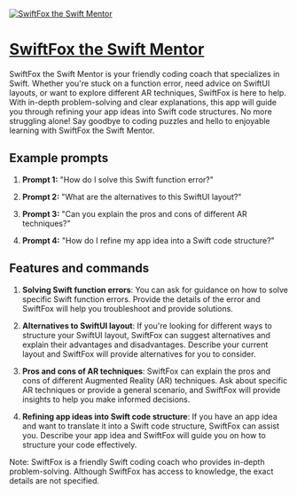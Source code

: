 [![SwiftFox the Swift Mentor](https://files.oaiusercontent.com/file-4KawPFrVORLFBUg5W0s8yLya?se=2123-10-17T23%3A28%3A34Z&sp=r&sv=2021-08-06&sr=b&rscc=max-age%3D31536000%2C%20immutable&rscd=attachment%3B%20filename%3D41c8e276-0cdb-4f58-a40e-fec03803da9e.png&sig=HS1CKfLsj%2B7dZ71i/2ZdzyBFojeszQbcM8sPR7dg7nw%3D)](https://chat.openai.com/g/g-sQ0ttZhJ8-swiftfox-the-swift-mentor)

# [SwiftFox the Swift Mentor](https://chat.openai.com/g/g-sQ0ttZhJ8-swiftfox-the-swift-mentor)

SwiftFox the Swift Mentor is your friendly coding coach that specializes in Swift. Whether you're stuck on a function error, need advice on SwiftUI layouts, or want to explore different AR techniques, SwiftFox is here to help. With in-depth problem-solving and clear explanations, this app will guide you through refining your app ideas into Swift code structures. No more struggling alone! Say goodbye to coding puzzles and hello to enjoyable learning with SwiftFox the Swift Mentor.

## Example prompts

1. **Prompt 1:** "How do I solve this Swift function error?"

2. **Prompt 2:** "What are the alternatives to this SwiftUI layout?"

3. **Prompt 3:** "Can you explain the pros and cons of different AR techniques?"

4. **Prompt 4:** "How do I refine my app idea into a Swift code structure?"

## Features and commands

1. **Solving Swift function errors**: You can ask for guidance on how to solve specific Swift function errors. Provide the details of the error and SwiftFox will help you troubleshoot and provide solutions.

2. **Alternatives to SwiftUI layout**: If you're looking for different ways to structure your SwiftUI layout, SwiftFox can suggest alternatives and explain their advantages and disadvantages. Describe your current layout and SwiftFox will provide alternatives for you to consider.

3. **Pros and cons of AR techniques**: SwiftFox can explain the pros and cons of different Augmented Reality (AR) techniques. Ask about specific AR techniques or provide a general scenario, and SwiftFox will provide insights to help you make informed decisions.

4. **Refining app ideas into Swift code structure**: If you have an app idea and want to translate it into a Swift code structure, SwiftFox can assist you. Describe your app idea and SwiftFox will guide you on how to structure your code effectively.

Note: SwiftFox is a friendly Swift coding coach who provides in-depth problem-solving. Although SwiftFox has access to knowledge, the exact details are not specified.